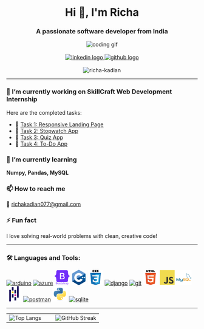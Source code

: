 <h1 align="center">Hi 👋, I'm Richa</h1>
<h3 align="center">A passionate software developer from India</h3>

<div align="center">
  <img height="150" src="https://media.giphy.com/media/M9gbBd9nbDrOTu1Mqx/giphy.gif" alt="coding gif"/>
</div>

<br/>

<div align="center">
  <a href="https://www.linkedin.com/in/richa-kadian-7a1495332/" target="_blank" rel="noreferrer">
    <img src="https://img.shields.io/static/v1?message=LinkedIn&logo=linkedin&label=&color=0077B5&logoColor=white&labelColor=&style=for-the-badge" height="25" alt="linkedin logo"  />
  </a>
  <a href="https://github.com/Richa-Kadian" target="_blank" rel="noreferrer">
    <img src="https://img.shields.io/static/v1?message=GitHub&logo=github&label=&color=100000&logoColor=white&labelColor=&style=for-the-badge" height="25" alt="github logo"  />
  </a>
</div>

<br/>

<div align="center">
  <img src="https://komarev.com/ghpvc/?username=richa-kadian&label=Profile%20views&color=0e75b6&style=flat" alt="richa-kadian" />
</div>

---

### 🔭 I’m currently working on **SkillCraft Web Development Internship**  
Here are the completed tasks:

- 🔹 [Task 1: Responsive Landing Page](https://github.com/Richa-Kadian/SCT_WD_Task1.git)  
- 🔹 [Task 2: Stopwatch App](https://github.com/Richa-Kadian/SCT_WD_Task2.git)  
- 🔹 [Task 3: Quiz App](https://github.com/Richa-Kadian/SCT_WD_Task3.git)  
- 🔹 [Task 4: To-Do App](https://github.com/Richa-Kadian/SCT_WD_Task4.git)  

### 🌱 I’m currently learning
**Numpy, Pandas, MySQL**

### 📫 How to reach me
📧 [richakadian077@gmail.com](mailto:richakadian077@gmail.com)

### ⚡ Fun fact
I love solving real-world problems with clean, creative code!

---

<h3 align="left">🛠️ Languages and Tools:</h3>
<p align="left"> 
  <a href="https://www.arduino.cc/" target="_blank"><img src="https://cdn.worldvectorlogo.com/logos/arduino-1.svg" alt="arduino" width="40" height="40"/></a>
  <a href="https://azure.microsoft.com/en-in/" target="_blank"><img src="https://www.vectorlogo.zone/logos/microsoft_azure/microsoft_azure-icon.svg" alt="azure" width="40" height="40"/></a>
  <a href="https://getbootstrap.com" target="_blank"><img src="https://raw.githubusercontent.com/devicons/devicon/master/icons/bootstrap/bootstrap-plain-wordmark.svg" alt="bootstrap" width="40" height="40"/></a>
  <a href="https://www.w3schools.com/cpp/" target="_blank"><img src="https://raw.githubusercontent.com/devicons/devicon/master/icons/cplusplus/cplusplus-original.svg" alt="cplusplus" width="40" height="40"/></a>
  <a href="https://www.w3schools.com/css/" target="_blank"><img src="https://raw.githubusercontent.com/devicons/devicon/master/icons/css3/css3-original-wordmark.svg" alt="css3" width="40" height="40"/></a>
  <a href="https://www.djangoproject.com/" target="_blank"><img src="https://cdn.worldvectorlogo.com/logos/django.svg" alt="django" width="40" height="40"/></a>
  <a href="https://git-scm.com/" target="_blank"><img src="https://www.vectorlogo.zone/logos/git-scm/git-scm-icon.svg" alt="git" width="40" height="40"/></a>
  <a href="https://www.w3.org/html/" target="_blank"><img src="https://raw.githubusercontent.com/devicons/devicon/master/icons/html5/html5-original-wordmark.svg" alt="html5" width="40" height="40"/></a>
  <a href="https://developer.mozilla.org/en-US/docs/Web/JavaScript" target="_blank"><img src="https://raw.githubusercontent.com/devicons/devicon/master/icons/javascript/javascript-original.svg" alt="javascript" width="40" height="40"/></a>
  <a href="https://www.mysql.com/" target="_blank"><img src="https://raw.githubusercontent.com/devicons/devicon/master/icons/mysql/mysql-original-wordmark.svg" alt="mysql" width="40" height="40"/></a>
  <a href="https://pandas.pydata.org/" target="_blank"><img src="https://raw.githubusercontent.com/devicons/devicon/2ae2a900d2f041da66e950e4d48052658d850630/icons/pandas/pandas-original.svg" alt="pandas" width="40" height="40"/></a>
  <a href="https://postman.com" target="_blank"><img src="https://www.vectorlogo.zone/logos/getpostman/getpostman-icon.svg" alt="postman" width="40" height="40"/></a>
  <a href="https://www.python.org" target="_blank"><img src="https://raw.githubusercontent.com/devicons/devicon/master/icons/python/python-original.svg" alt="python" width="40" height="40"/></a>
  <a href="https://www.sqlite.org/" target="_blank"><img src="https://www.vectorlogo.zone/logos/sqlite/sqlite-icon.svg" alt="sqlite" width="40" height="40"/></a>
</p>

---

<table align="center">
  <tr>
    <td width="50%">
      <img src="https://github-readme-stats.vercel.app/api/top-langs?username=richa-kadian&show_icons=true&locale=en&layout=compact" alt="Top Langs" />
    </td>
    <td width="50%">
      <img src="https://github-readme-streak-stats.herokuapp.com/?user=richa-kadian&" alt="GitHub Streak" />
    </td>
  </tr>
</table>

